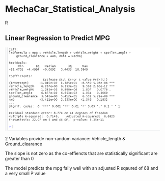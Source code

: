 # MechaCar_Statistical_Analysis
R

## Linear Regression to Predict MPG

![Alt text](MechaCarChallenge.PNG)

2 Variables provide non-random variance: Vehicle_length & Ground_clearance

The slope is not zero as the co-effiencts that are statistically significant are greater than 0

The model predicts the mpg faily well with an adjusted R sqaured of 68 and a very small P value






